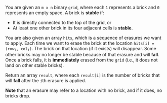 You are given an `m x n` binary `grid`, where each `1` represents a brick and `0` represents an empty space. A brick is **stable** if:

- It is directly connected to the top of the grid, or
- At least one other brick in its four adjacent cells is **stable**.

You are also given an array `hits`, which is a sequence of erasures we want to apply. Each time we want to erase the brick at the location <code>hits[i] = (row<sub>i</sub>, col<sub>i</sub>)</code>. The brick on that location (if it exists) will disappear. Some other bricks may no longer be stable because of that erasure and will **fall**. Once a brick falls, it is **immediately** erased from the `grid` (i.e., it does not land on other stable bricks).

Return an array `result`, where each `result[i]` is the number of bricks that will **fall** after the `i`th erasure is applied.

**Note** that an erasure may refer to a location with no brick, and if it does, no bricks drop.